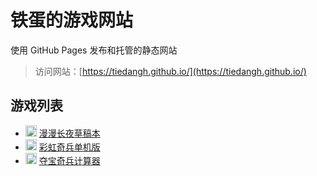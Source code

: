 # 铁蛋的游戏网站

使用 GitHub Pages 发布和托管的静态网站

> 访问网站：[https://tiedangh.github.io/](https://tiedangh.github.io/)

## 游戏列表
- <img src="long_night/favicon.ico" width="18" height="18" alt="icon" /> <a href="https://tiedangh.github.io/long_night/map.html">漫漫长夜草稿本</a>
- <img src="rainbow_treasure_hunter/favicon.ico" width="18" height="18" alt="icon" /> <a href="https://tiedangh.github.io/rainbow_treasure_hunter/index.html">彩虹奇兵单机版</a>
- <img src="treasure_raider_calculator/favicon.ico" width="18" height="18" alt="icon" /> <a href="https://tiedangh.github.io/treasure_raider_calculator/index.html">夺宝奇兵计算器</a>
